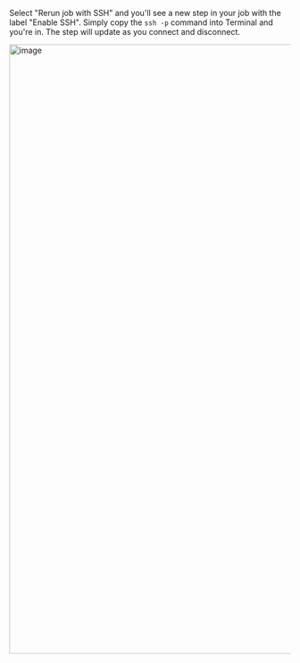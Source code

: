 Select "Rerun job with SSH" and you'll see a new step in your job with the label "Enable SSH". Simply copy the `ssh -p` command into Terminal and you're in. The step will update as you connect and disconnect.

<img width="1091" alt="image" src="https://github.com/scotthmccoy/scotthmccoy.github.io/assets/96747521/f68c70d6-fe4b-4e07-b834-d525d5f04146">
